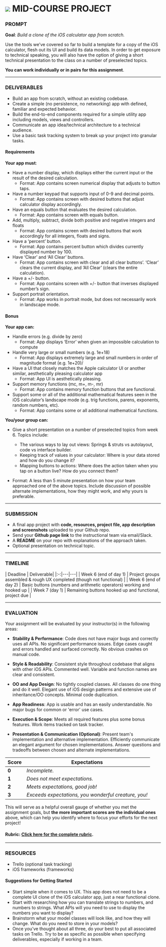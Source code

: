 # ![](https://ga-dash.s3.amazonaws.com/production/assets/logo-9f88ae6c9c3871690e33280fcf557f33.png) MID-COURSE PROJECT

### PROMPT

**Goal**: *Build a clone of the iOS calculator app from scratch.*

Use the tools we’ve covered so far to build a template for a copy of the iOS calculator, flesh out its UI and build its data models. In order to get exposure to technical speaking, you will also have the option of giving a short technical presentation to the class on a number of preselected topics.

**You can work individually or in pairs for this assignment**.

---

### DELIVERABLES

  * Build an app from scratch, without an existing codebase.
  * Create a simple (no persistence, no networking) app with defined, familiar and expected behavior.
  * Build the end-to-end components required for a simple utility app including models, views and controllers.
  * Communicate an app idea/technical architecture to a technical audience.
  * Use a basic task tracking system to break up your project into granular tasks.


#### Requirements

**Your app must**:
  * Have a number display, which displays either the current input or the result of the desired calculation.
    * Format: App contains screen numerical display that adjusts to button taps.
  * Have a number keypad that supports input of 0-9 and decimal points.
    * Format: App contains screen with desired buttons that adjust calculator display accordingly.
  * Have an equals button that evaluates the desired calculation.
    * Format: App contains screen with equals button.
  * Add, multiply, subtract, divide both positive and negative integers and floats
    * Format: App contains screen with desired buttons that work accordingly for all integers, floats and signs.
  * Have a ‘percent’ button.
    * Format: App contains percent button which divides currently displayed number by 100.
  * Have ‘Clear’ and ‘All Clear’ buttons.
    * Format: App contains screen with clear and all clear buttons’. ‘Clear’ clears the current display, and ‘All Clear’ (clears the entire calculation).
  * Have a +/- button.
    * Format: App contains screen with +/- button that inverses displayed number’s sign.
  * Support portrait orientation.
    * Format: App works in portrait mode, but does not necessarily work in landscape mode.

#### Bonus

**Your app can:**

* Handle errors (e.g. divide by zero)
  * Format: App displays ‘Error’ when given an impossible calculation to compute
* Handle very large or small numbers (e.g. 1e+18)
  * Format: App displays extremely large and small numbers in order of magnitude format (e.g. 1e+20)/
* Have a UI that closely matches the Apple calculator UI or another similar, aesthetically pleasing calculator app
  * Format: App UI is aesthetically pleasing.
* Support memory functions (mc, m+, m-, mr)
  * Format: App contains memory function buttons that are functional.
* Support some or all of the additional mathematical features seen in the iOS calculator’s landscape mode (e.g. trig functions, parens, exponents, random numbers, etc).
  * Format: App contains some or all additional mathematical functions.

**You/your group can:**

  * Give a short presentation on a number of preselected topics from week 6. Topics include:
    * The various ways to lay out views: Springs & struts vs autolayout, code vs interface builder.
    * Keeping track of values in your calculator: Where is your data stored and how do you change it?
    * Mapping buttons to actions: Where does the action taken when you tap on a button live? How do you connect them?

  * Format: A less than 5 minute presentation on how your team approached one of the above topics. Include discussion of possible alternate implementations, how they might work, and why yours is preferable.



---
### SUBMISSION

* A final app project with **code, resources, project file, app description and screenshots** uploaded to your Github repo.
* Send your **Github page link** to the instructional team via email/Slack.
* A **README** on your repo with explanations of the approach taken.
* Optional presentation on technical topic.

---
### TIMELINE

| Deadline | Deliverable|
|:-:|---|---|
| Week 6 (end of day 1) | Project groups assembled & rough UX completed (though not functional) |
| Week 6 (end of day 2) | Basic buttons (numbers and arithmetic operators) working and hooked up |
| Week 7 (day 1) | Remaining buttons hooked up and functional, project due |

---

### EVALUATION

Your assignment will be evaluated by your instructor(s) in the following areas:

* __Stability & Performance__: Code does not have major bugs and correctly uses all APIs. No significant performance issues. Edge cases caught and errors handled and surfaced correctly. No obvious crashes on manual code.

* __Style & Readability__: Consistent style throughout codebase that aligns with other iOS APIs. Commented well. Variable and function names are clear and consistent.

* __OO and App Design__: No tightly coupled classes. All classes do one thing and do it well. Elegant use of iOS design patterns and extensive use of inheritance/OO concepts. Minimal code duplication.

* __App Readiness__: App is usable and has an easily understandable. No major bugs for common or 'error' use cases.

* __Execution & Scope__: Meets all required features plus some bonus features. Work items tracked on task tracker.

* __Presentation & Communication (Optional)__: Present team's implementation and alternative implementation. Efficiently communicate an elegant argument for chosen implementations. Answer questions and tradeoffs between chosen and alternate implementations.


Score | Expectations
----- | ------------
**0** | _Incomplete._
**1** | _Does not meet expectations._
**2** | _Meets expectations, good job!_
**3** | _Exceeds expectations, you wonderful creature, you!_

This will serve as a helpful overall gauge of whether you met the assignment goals, but __the more important scores are the individual ones__ above, which can help you identify where to focus your efforts for the next project!

#### Rubric: [Click here for the complete rubric](./midterm-rubric.md).

---
### RESOURCES

* Trello (optional task tracking)
* iOS frameworks (frameworks)

#### Suggestions for Getting Started

* Start simple when it comes to UX. This app does not need to be a complete UI clone of the iOS calculator app, just a near functional clone.
* Start with researching how you can translate strings to numbers, and numbers to strings. What APIs will you need to use to display the numbers you want to display?
* Brainstorm what your model classes will look like, and how they will change. What do you need to store in your models?
* Once you’ve thought about all three, do your best to put all associated tasks on Trello. Try to be as specific as possible when specifying deliverables, especially if working in a team.
